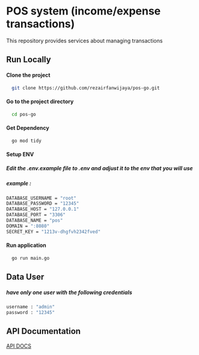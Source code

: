 # POS system (income/expense transactions)

This repository provides services about managing transactions

## Run Locally


#### Clone the project

```bash
  git clone https://github.com/rezairfanwijaya/pos-go.git
```

#### Go to the project directory

```bash
  cd pos-go
```

#### Get Dependency
```bash
  go mod tidy
```

#### Setup ENV
##### Edit the .env.example file to .env and adjust it to the env that you will use
##### example :
```bash
DATABASE_USERNAME = "root"
DATABASE_PASSWORD = "12345"
DATABASE_HOST = "127.0.0.1"
DATABASE_PORT = "3306"
DATABASE_NAME = "pos"
DOMAIN = ":8080"
SECRET_KEY = "1213v-dhgfvh2342fved"
```

#### Run application
```bash
  go run main.go
```

## Data User 
##### have only one user with the following credentials
```bash
username : "admin"
password : "12345"
``` 

## API Documentation
[API DOCS](https://documenter.getpostman.com/view/11940636/2s93CUJWFy)


